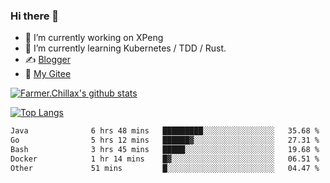 ### Hi there 👋

- 🔭 I’m currently working on XPeng
- 🌱 I’m currently learning Kubernetes / TDD / Rust.
- ✍️ [Blogger](https://blog.farmer233.top)
- 🤔 [My Gitee](https://gitee.com/Farmer-chong)


[![Farmer.Chillax's github stats](https://github-readme-stats.vercel.app/api?username=FarmerChillax)](https://github.com/anuraghazra/github-readme-stats)

[![Top Langs](https://github-readme-stats.vercel.app/api/top-langs/?username=FarmerChillax&layout=compact&hide=html,css,javascript)](https://github.com/anuraghazra/github-readme-stats)


<a href="https://wakatime.com/@Farmer"> </a>
          <!--START_SECTION:waka-->

```txt
Java              6 hrs 48 mins   █████████░░░░░░░░░░░░░░░░   35.68 %
Go                5 hrs 12 mins   ██████▓░░░░░░░░░░░░░░░░░░   27.31 %
Bash              3 hrs 45 mins   █████░░░░░░░░░░░░░░░░░░░░   19.68 %
Docker            1 hr 14 mins    █▓░░░░░░░░░░░░░░░░░░░░░░░   06.51 %
Other             51 mins         █░░░░░░░░░░░░░░░░░░░░░░░░   04.47 %
```

<!--END_SECTION:waka-->



<!--
**Farmer-chong/Farmer-chong** is a ✨ _special_ ✨ repository because its `README.md` (this file) appears on your GitHub profile.

Here are some ideas to get you started:

- 🔭 I’m currently working on ...
- 🌱 I’m currently learning ...
- 👯 I’m looking to collaborate on ...
- 🤔 I’m looking for help with ...
- 💬 Ask me about ...
- 📫 How to reach me: ...
- 😄 Pronouns: ...
- ⚡ Fun fact: ...
-->
